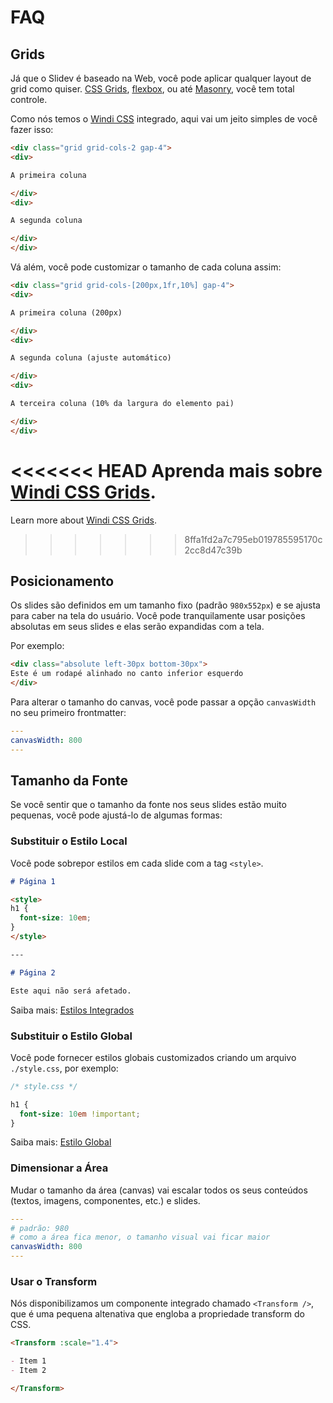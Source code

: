 # FAQ

## Grids

Já que o Slidev é baseado na Web, você pode aplicar qualquer layout de grid como quiser. [CSS Grids](https://css-tricks.com/snippets/css/complete-guide-grid/), [flexbox](https://css-tricks.com/snippets/css/a-guide-to-flexbox/), ou até [Masonry](https://css-tricks.com/native-css-masonry-layout-in-css-grid/), você tem total controle.

Como nós temos o [Windi CSS](https://windicss.org/) integrado, aqui vai um jeito simples de você fazer isso:

```html
<div class="grid grid-cols-2 gap-4">
<div>

A primeira coluna

</div>
<div>

A segunda coluna

</div>
</div>
```

Vá além, você pode customizar o tamanho de cada coluna assim:

```html
<div class="grid grid-cols-[200px,1fr,10%] gap-4">
<div>

A primeira coluna (200px)

</div>
<div>

A segunda coluna (ajuste automático)

</div>
<div>

A terceira coluna (10% da largura do elemento pai)

</div>
</div>
```

<<<<<<< HEAD
Aprenda mais sobre [Windi CSS Grids](https://windicss.org/utilities/grid.html).
=======
Learn more about [Windi CSS Grids](https://windicss.org/utilities/layout/grid.html).
>>>>>>> 8ffa1fd2a7c795eb019785595170c2cc8d47c39b

## Posicionamento

Os slides são definidos em um tamanho fixo (padrão `980x552px`) e se ajusta para caber na tela do usuário. Você pode tranquilamente usar posições absolutas em seus slides e elas serão expandidas com a tela.

Por exemplo:

```html
<div class="absolute left-30px bottom-30px">
Este é um rodapé alinhado no canto inferior esquerdo
</div>
```

Para alterar o tamanho do canvas, você pode passar a opção `canvasWidth` no seu primeiro frontmatter:

```yaml
---
canvasWidth: 800
---
```

## Tamanho da Fonte

Se você sentir que o tamanho da fonte nos seus slides estão muito pequenas, você pode ajustá-lo de algumas formas:

### Substituir o Estilo Local

Você pode sobrepor estilos em cada slide com a tag `<style>`.

```md
# Página 1

<style>
h1 {
  font-size: 10em;
}
</style>

---

# Página 2

Este aqui não será afetado.
```

Saiba mais: [Estilos Integrados](/guide/syntax.html#estilos-integrados)

### Substituir o Estilo Global

Você pode fornecer estilos globais customizados criando um arquivo `./style.css`, por exemplo:

```css
/* style.css */ 

h1 {
  font-size: 10em !important;
}
```

Saiba mais: [Estilo Global](/custom/directory-structure.html#estilo)

### Dimensionar a Área

Mudar o tamanho da área (canvas) vai escalar todos os seus conteúdos (textos, imagens, componentes, etc.) e slides.

```yaml
---
# padrão: 980
# como a área fica menor, o tamanho visual vai ficar maior
canvasWidth: 800
---
```

### Usar o Transform

Nós disponibilizamos um componente integrado chamado `<Transform />`, que é uma pequena altenativa que engloba a propriedade transform do CSS.

```md
<Transform :scale="1.4">

- Item 1
- Item 2

</Transform>
```
